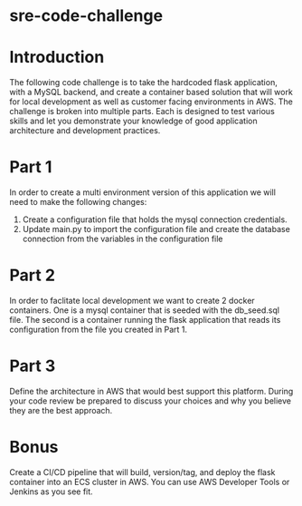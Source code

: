 # sre-code-challenge

# Introduction

The following code challenge is to take the hardcoded flask application, with a MySQL backend, and create a container based solution that will work for local development as well as customer facing environments in AWS.  The challenge is broken into multiple parts.  Each is designed to test various skills and let you demonstrate your knowledge of good application architecture and development practices.

# Part 1

In order to create a multi environment version of this application we will need to make the following changes:

1. Create a configuration file that holds the mysql connection credentials.
2. Update main.py to import the configuration file and create the database connection from the variables in the configuration file

# Part 2

In order to faclitate local development we want to create 2 docker containers.  One is a mysql container that is seeded with the db_seed.sql file.  The second is a container running the flask application that reads its configuration from the file you created in Part 1.

# Part 3

Define the architecture in AWS that would best support this platform.  During your code review be prepared to discuss your choices and why you believe they are the best approach.

# Bonus 

Create a CI/CD pipeline that will build, version/tag, and deploy the flask container into an ECS cluster in AWS.  You can use AWS Developer Tools or Jenkins as you see fit.



